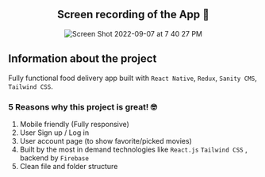 <div align="center">

<h2>Screen recording of the App 📸</h2>

![Screen Shot 2022-09-07 at 7 40 27 PM](https://user-images.githubusercontent.com/61883762/189001527-ce5f05b5-d023-42d7-9339-e1cb43901cdc.png)


</div>


## Information about the project

Fully functional food delivery app built with `React Native`, `Redux`, `Sanity CMS`, `Tailwind CSS`.

<h3>5 Reasons why this project is great! 🤓</h3>

1. Mobile friendly (Fully responsive)
2. User Sign up / Log in
3. User account page (to show favorite/picked movies)
4. Built by the most in demand technologies like `React.js` `Tailwind CSS` , backend by `Firebase` 
5. Clean file and folder structure
